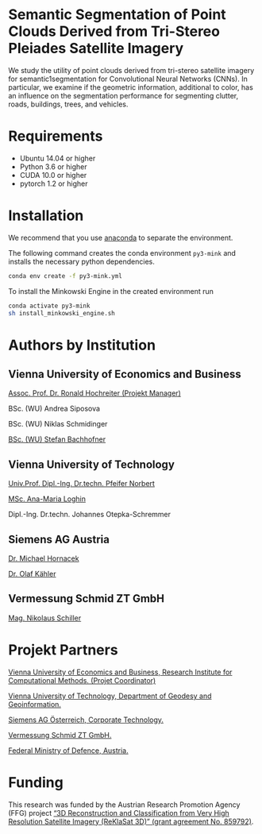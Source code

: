 # Semantic Segmentation of Point Clouds Derived from Tri-Stereo Pleiades Satellite Imagery
We study the utility of point clouds derived from tri-stereo satellite imagery for semantic1segmentation for Convolutional Neural Networks (CNNs). In particular, we examine if the geometric information, additional to color, has an influence on the segmentation performance for segmenting clutter, roads, buildings, trees, and vehicles.

# Requirements
- Ubuntu 14.04 or higher
- Python 3.6 or higher
- CUDA 10.0 or higher
- pytorch 1.2 or higher

# Installation
We recommend that you use [anaconda](https://docs.conda.io/projects/conda/en/latest/user-guide/install/index.html) to separate the environment.


The following command creates the conda environment ```py3-mink``` and installs the necessary python dependencies.
```sh
conda env create -f py3-mink.yml
```
To install the Minkowski Engine in the created environment run
```sh
conda activate py3-mink
sh install_minkowski_engine.sh
```

# Authors by Institution

## Vienna University of Economics and Business
[Assoc. Prof. Dr. Ronald Hochreiter (Projekt Manager)](https://scholar.google.at/citations?hl=de&user=NdGSq4EAAAAJ)

BSc. (WU) Andrea Siposova

BSc. (WU) Niklas Schmidinger

[BSc. (WU) Stefan Bachhofner](https://scholar.google.at/citations?hl=de&user=-WZ0YuUAAAAJ)

## Vienna University of Technology
[Univ.Prof. Dipl.-Ing. Dr.techn. Pfeifer Norbert](https://scholar.google.at/citations?user=-HuwYEMAAAAJ&hl=en)

[MSc. Ana-Maria Loghin](https://scholar.google.at/citations?hl=en&user=E_HkvF8AAAAJ&view_op=list_works)

Dipl.-Ing. Dr.techn. Johannes Otepka-Schremmer

## Siemens AG Austria
[Dr. Michael Hornacek](https://scholar.google.at/citations?user=llItOJ8AAAAJ&hl=en)

[Dr. Olaf Kähler](http://www.robots.ox.ac.uk/~olaf/)

## Vermessung Schmid ZT GmbH
[Mag. Nikolaus Schiller](https://at.linkedin.com/in/nikolaus-schiller-37921418)


# Projekt Partners
[Vienna University of Economics and Business, Research Institute for Computational Methods. (Projet Coordinator)](https://www.wu.ac.at/en/firm)

[Vienna University of Technology, Department of Geodesy and Geoinformation.](https://www.geo.tuwien.ac.at/)

[Siemens AG Österreich, Corporate Technology.](https://new.siemens.com/at/de.html)

[Vermessung Schmid ZT GmbH.](http://www.geoserve.co.at/)

[Federal Ministry of Defence, Austria.](http://www.bundesheer.at/english/index.shtml)

# Funding
This research was funded by the Austrian Research Promotion Agency (FFG) project [“3D Reconstruction and Classification from Very High Resolution Satellite Imagery (ReKlaSat 3D)” (grant agreement No. 859792)](https://projekte.ffg.at/projekt/1847316).
